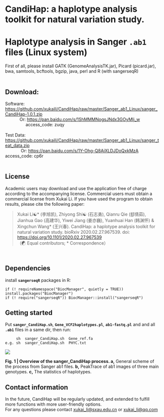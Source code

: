 # CandiHap: a haplotype analysis toolkit for natural variation study.
# Haplotype analysis in Sanger __`.ab1`__ files (Linux system)
First of all, please install GATK (GenomeAnalysisTK.jar), Picard (picard.jar), bwa, samtools, bcftools, bgzip, java, perl and R (with sangerseqR)</br></br>

## Download:
Software: https://github.com/xukaili/CandiHap/raw/master/Sanger_ab1_Linux/sanger_CandiHap-1.0.1.zip</br>
            Or: https://pan.baidu.com/s/1ShMMMNogsJNdx3GOyMIj_w                  access_code: zuqy</br></br>
Test Data: https://github.com/xukaili/CandiHap/raw/master/Sanger_ab1_Linux/sanger_teat_data.zip</br>
             Or: https://pan.baidu.com/s/1Y-Ohg-Q8AiXLDJDoQxkMzA                 access_code: cp6r</br></br>

## License
Academic users may download and use the application free of charge according to the accompanying license. Commercial users must obtain a commercial license from Xukai Li. If you have used the program to obtain results, please cite the following paper:</br>

> Xukai Li☯* (李旭凯), Zhiyong Shi☯ (石志勇), Qianru Qie (郄倩茹), Jianhua Gao (高建华), Yiwei Jiang (姜亦巍), Yuanhuai Han (韩渊怀) & Xingchun Wang* (王兴春). CandiHap: a haplotype analysis toolkit for natural variation study. bioRxiv 2020.02.27.967539. doi: https://doi.org/10.1101/2020.02.27.967539</br>
> （☯ Equal contributors; * Correspondence）</br>
</br>

## Dependencies
install __`sangerseqR`__ packages in R:</br>
```
if (! requireNamespace("BiocManager", quietly = TRUE)) install.packages("BiocManager")
if (! require("sangerseqR")) BiocManager::install("sangerseqR")
```

## Getting started
Put __`sanger_CandiHap.sh`__, __`Gene_VCF2haplotypes.pl`__, __`ab1-fastq.pl`__ and and all __`.ab1`__ files in a same dir, then run:</br>
```
     sh  sanger_CandiHap.sh  Gene_ref.fa
e.g. sh  sanger_CandiHap.sh  PHYC.txt
```

<img src="https://github.com/xukaili/CandiHap/blob/master/Figures/Sanger_Figure.png">

**Fig. 1 | Overview of the sanger_CandiHap process. a,** General scheme of the process from Sanger ab1 files. **b,** PeakTrace of ab1 images of three main genotypes. **c,** The statistics of haplotypes. </br>

## Contact information
In the future, CandiHap will be regularly updated, and extended to fulfill more functions with more user-friendly options.</br>
For any questions please contact xukai_li@sxau.edu.cn or xukai_li@qq.com </br>
